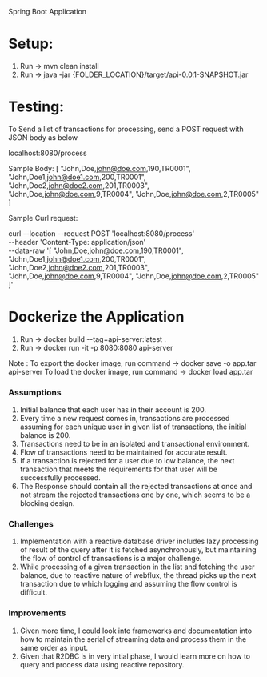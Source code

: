 Spring Boot Application

Setup:
=========
1. Run -> mvn clean install
2. Run -> java -jar {FOLDER_LOCATION}/target/api-0.0.1-SNAPSHOT.jar

Testing:
=======
To Send a list of transactions for processing, send a POST request with JSON body as below

localhost:8080/process

Sample Body:
[
"John,Doe,john@doe.com,190,TR0001",
"John,Doe1,john@doe1.com,200,TR0001",
"John,Doe2,john@doe2.com,201,TR0003",
"John,Doe,john@doe.com,9,TR0004",
"John,Doe,john@doe.com,2,TR0005"
]

Sample Curl request:

curl --location --request POST 'localhost:8080/process' \
--header 'Content-Type: application/json' \
--data-raw '[
"John,Doe,john@doe.com,190,TR0001",
"John,Doe1,john@doe1.com,200,TR0001",
"John,Doe2,john@doe2.com,201,TR0003",
"John,Doe,john@doe.com,9,TR0004",
"John,Doe,john@doe.com,2,TR0005"
]'


Dockerize the Application
=========================
1. Run -> docker build --tag=api-server:latest .
2. Run -> docker run -it -p 8080:8080 api-server

Note :
To export the docker image, run command -> docker save -o app.tar  api-server
To load the docker image, run command -> docker load app.tar


### Assumptions

1. Initial balance that each user has in their account is 200.
2. Every time a new request comes in, transactions are processed assuming for each unique user in given list of transactions, the initial balance is 200.
3. Transactions need to be in an isolated and transactional environment.
4. Flow of transactions need to be maintained for accurate result.
5. If a transaction is rejected for a user due to low balance, the next transaction that meets the requirements for that user will be successfully processed.
6. The Response should contain all the rejected transactions at once and not stream the rejected transactions one by one, which seems to be a blocking design.

### Challenges

1. Implementation with a reactive database driver includes lazy processing of result of the query after it is fetched asynchronously, but maintaining the flow of control of transactions is a major challenge.
2. While processing of a given transaction in the list and fetching the user balance, due to reactive nature of webflux, the thread picks up the next transaction due to which logging and assuming the flow control is difficult.

### Improvements

1. Given more time, I could look into frameworks and documentation into how to maintain the serial of streaming data and process them in the same order as input.
2. Given that R2DBC is in very intial phase, I would learn more on how to query and process data using reactive repository.
